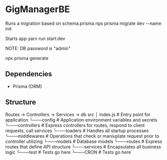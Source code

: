 # GigManagerBE

Runs a migration based on schema.prisma
npx prisma migrate dev --name init

Starts app
yarn run start:dev

NOTE: DB password is "admin"

npx prisma generate

## Dependencies

- Prisma (ORM)

## Structure

Routes -> Controllers -> Services -> db
src
│ index.js # Entry point for application
└───config # Application environment variables and secrets
└───controllers # Express controllers for routes, respond to client requests, call services
└───loaders # Handles all startup processes
└───middlewares # Operations that check or maniuplate request prior to controller utilizing
└───models # Database models
└───routes # Express routes that define API structure
└───services # Encapsulates all business logic
└───test # Tests go here
└───CRON # Tests go here
